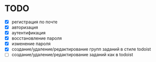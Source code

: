 
# TODO
- [x] регистрация по почте
- [x] авторизация
- [x] аутентификация
- [x] восстановление пароля 
- [x] изменение пароля
- [x] создание/удаление/редактирование групп заданий в стиле todoist
- [ ] создание/удаление/редактирование заданий как в todoist 
